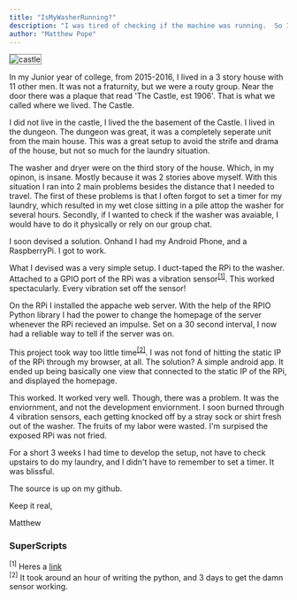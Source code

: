 ```yaml
---
title: "IsMyWasherRunning?"
description: "I was tired of checking if the machine was running.  So I did something about it."
author: "Matthew Pope"
---
```


<style>
  img {
  border: solid grey 1px;
}

  h5 {
  text-align: center;
  color: #000;
  text-decoration: underline;
  margin-top: -7px;
}
</style>

![castle](https://localwiki.org/chico/the%20castle/_files/Castle.jpg)

In my Junior year of college, from 2015-2016, I lived in a 3 story house with 11 other men.  It was not a fraturnity, but we were a routy group.  Near the door there was a plaque that read 'The Castle, est 1906'.  That is what we called where we lived.  The Castle.

I did not live in the castle, I lived the the basement of the Castle.  I lived in the dungeon.  The dungeon was great, it was a completely seperate unit from the main house.  This was a great setup to avoid the strife and drama of the house, but not so much for the laundry situation.  

The washer and dryer were on the third story of the house.  Which, in my opinon, is insane.  Mostly because it was 2 stories above myself.  With this situation I ran into 2 main problems besides the distance that I needed to travel.  The first of these problems is that I often forgot to set a timer for my laundry, which resulted in my wet close sitting in a pile attop the washer for several hours.  Secondly, if I wanted to check if the washer was avaiable, I would have to do it physically or rely on our group chat.

I soon devised a solution.  Onhand I had my Android Phone, and a RaspberryPi.  I got to work.

What I devised was a very simple setup.  I duct-taped the RPi to the washer.  Attached to a GPIO port of the RPi was a vibration sensor<sup>[[1]](#1)</sup>.  This worked spectacularly.  Every vibration set off the sensor!

On the RPi I installed the appache web server.  With the help of the RPIO Python library I had the power to change the homepage of the server whenever the RPi recieved an impulse.  Set on a 30 second interval, I now had a reliable way to tell if the server was on.

This project took way too little time<sup>[[2]](#2)</sup>.  I was not fond of hitting the static IP of the RPi through my browser, at all.  The solution?  A simple android app.  It ended up being basically one view that connected to the static IP of the RPi, and displayed the homepage.

This worked.  It worked very well.  Though, there was a problem.  It was the enviornment, and not the development enviornment.  I soon burned through 4 vibration sensors, each getting knocked off by a stray sock or shirt fresh out of the washer.  The fruits of my labor were wasted.  I'm surpised the exposed RPi was not fried.

For a short 3 weeks I had time to develop the setup, not have to check upstairs to do my laundry, and I didn't have to remember to set a timer.  It was blissful.

The source is up on my github.

Keep it real,

Matthew

### SuperScripts
<sup id="1">[1]</sup> Heres a [link](https://www.adafruit.com/products/1766?gclid=CPTf_oWh49ECFYKJfgodqswE9Q)<br />
<sup id="2">[2]</sup> It took around an hour of writing the python, and 3 days to get the damn sensor working.
